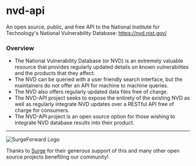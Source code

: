 # nvd-api
An open source, public, and free API to the National Institute for Technology's National Vulnerability Database: https://nvd.nist.gov/

### Overview 
* The National Vulnerability Database (or NVD) is an extremely valuable resource that provides regularly updated details on known vulnerabilites and the products that they affect. 
* The NVD can be queried with a user friendly search interface, but the maintainers do not offer an API for machine to machine queries.
* The NVD also offers regularly updated data files free of charge.
* The NVD-API project seeks to expose the entirety of the existing NVD as well as regularly integrate NVD updates over a RESTful API free of charge for consumers.
* The NVD-API project is an open source option for those wishing to integrate NVD database results into their product.

__________
  
![SurgeForward Logo](https://media.surgeforward.com/wp-content/uploads/2018/04/14191701/webinar_email_header.png)
  
Thanks to [Surge](https://www.surgeforward.com/) for their generous support of this and many other open source projects benefiting our community!
